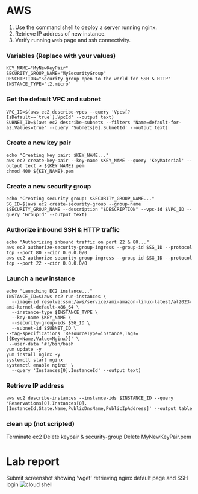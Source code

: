 # AWS												
1.	Use the command shell to deploy a server running nginx.
2.	Retrieve IP address of new instance.
3.	Verify running web page and ssh connectivity.

### Variables (Replace with your values)
```
KEY_NAME="MyNewKeyPair"
SECURITY_GROUP_NAME="MySecurityGroup"
DESCRIPTION="Security group open to the world for SSH & HTTP"
INSTANCE_TYPE="t2.micro"
```
### Get the default VPC and subnet
```
VPC_ID=$(aws ec2 describe-vpcs --query 'Vpcs[?IsDefault==`true`].VpcId' --output text)
SUBNET_ID=$(aws ec2 describe-subnets --filters "Name=default-for-az,Values=true" --query 'Subnets[0].SubnetId' --output text)
```
### Create a new key pair
```
echo "Creating key pair: $KEY_NAME..."
aws ec2 create-key-pair --key-name $KEY_NAME --query 'KeyMaterial' --output text > ${KEY_NAME}.pem
chmod 400 ${KEY_NAME}.pem
```
### Create a new security group
```
echo "Creating security group: $SECURITY_GROUP_NAME..."
SG_ID=$(aws ec2 create-security-group --group-name $SECURITY_GROUP_NAME --description "$DESCRIPTION" --vpc-id $VPC_ID --query 'GroupId' --output text)
```
### Authorize inbound SSH & HTTP traffic
```
echo "Authorizing inbound traffic on port 22 & 80..."
aws ec2 authorize-security-group-ingress --group-id $SG_ID --protocol tcp --port 80 --cidr 0.0.0.0/0
aws ec2 authorize-security-group-ingress --group-id $SG_ID --protocol tcp --port 22 --cidr 0.0.0.0/0
```
### Launch a new instance
```
echo "Launching EC2 instance..."
INSTANCE_ID=$(aws ec2 run-instances \
  --image-id resolve:ssm:/aws/service/ami-amazon-linux-latest/al2023-ami-kernel-default-x86_64 \
  --instance-type $INSTANCE_TYPE \
  --key-name $KEY_NAME \
  --security-group-ids $SG_ID \
  --subnet-id $SUBNET_ID \
--tag-specifications 'ResourceType=instance,Tags=[{Key=Name,Value=Nginx}]' \
 --user-data '#!/bin/bash
yum update -y
yum install nginx -y
systemctl start nginx
systemctl enable nginx' \
  --query 'Instances[0].InstanceId' --output text)
```
### Retrieve IP address
```
aws ec2 describe-instances --instance-ids $INSTANCE_ID --query 'Reservations[0].Instances[0].[InstanceId,State.Name,PublicDnsName,PublicIpAddress]' --output table
```
### clean up (not scripted)
Terminate ec2
Delete keypair & security-group
Delete MyNewKeyPair.pem

# Lab report
Submit screenshot showing 'wget' retrieving nginx default page and SSH login
![cloud shell](Lab2-Basic_server.png)
